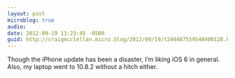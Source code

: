 ```yaml
---
layout: post
microblog: true
audio: 
date: 2012-09-19 13:23:45 -0500
guid: http://craigmcclellan.micro.blog/2012/09/19/t248487559540400128.html
---
```

Though the iPhone update has been a disaster, I’m liking iOS 6 in general. Also, my laptop went to 10.8.2 without a hitch either.
